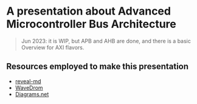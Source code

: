 # A presentation about Advanced Microcontroller Bus Architecture

> Jun 2023: it is WIP, but APB and AHB are done, and there is a basic Overview for AXI flavors.

## Resources employed to make this presentation

* [reveal-md](https://github.com/webpro/reveal-md)
* [WaveDrom](https://wavedrom.com)
* [Diagrams.net](https://app.diagrams.net)
